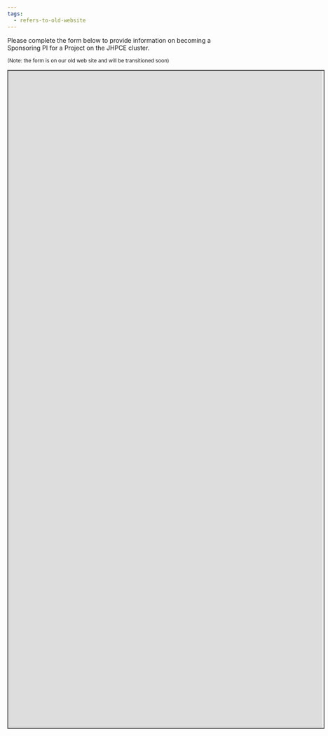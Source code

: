 ```yaml
---
tags:
  - refers-to-old-website
---
```

Please complete the form below to provide information on becoming a Sponsoring
PI for a Project on the JHPCE cluster.

<sub>(Note: the form is on our old web site and will be transitioned soon)</sub>
<div style="position: static; overflow: hidden; border: solid 2px #555; width:720px; height:1500px;">
<div style="overflow: visible; margin-top: -1650px; margin-left: -150px; margin-right: -1000px; margin-bottom: -1240px; height:1300px;">

<iframe src="https://jhpce.jhu.edu/register/project/" id="main" height="3200" width="865" scrolling="no">
  <p>Your browser does not support iframes.</p>
</iframe>

</div>
</div>

